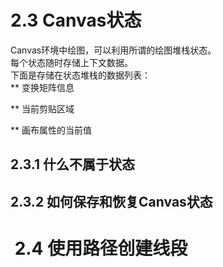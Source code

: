 # 2.3 Canvas状态

Canvas环境中绘图，可以利用所谓的绘图堆栈状态。  
每个状态随时存储上下文数据。    
下面是存储在状态堆栈的数据列表：   
  **  变换矩阵信息   
  
  **  当前剪贴区域  
  
  **  画布属性的当前值

## 2.3.1 什么不属于状态

## 2.3.2 如何保存和恢复Canvas状态

#  2.4 使用路径创建线段
